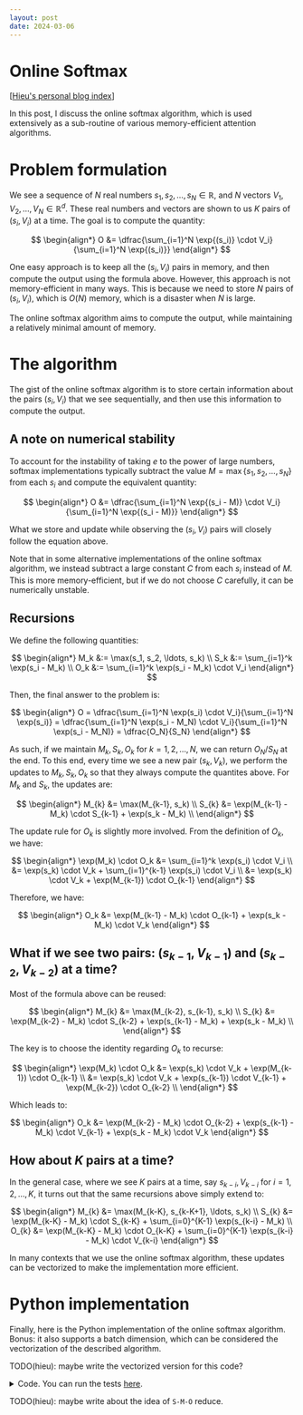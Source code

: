 ```yaml
---
layout: post
date: 2024-03-06
---
```


Online Softmax
==============

[[Hieu's personal blog index](./index)]

In this post, I discuss the online softmax algorithm, which is used extensively
as a sub-routine of various memory-efficient attention algorithms.

# Problem formulation
We see a sequence of $N$ real numbers $s_1, s_2, \ldots, s_N \in \mathbb{R}$,
and $N$ vectors $V_1, V_2, \ldots, V_N \in \mathbb{R}^d$. These real numbers and
vectors are shown to us $K$ pairs of $(s_i, V_i)$ at a time. The goal is to
compute the quantity:

$$
\begin{align*}
O &= \dfrac{\sum_{i=1}^N \exp{(s_i)} \cdot V_i}{\sum_{i=1}^N \exp{(s_i)}}
\end{align*}
$$

One easy approach is to keep all the $(s_i, V_i)$ pairs in memory, and then
compute the output using the formula above. However, this approach is not
memory-efficient in many ways.  This is because we need to store $N$ pairs of
$(s_i, V_i)$, which is $O(N)$ memory, which is a disaster when $N$ is large.

The online softmax algorithm aims to compute the output, while maintaining a
relatively minimal amount of memory.

# The algorithm
The gist of the online softmax algorithm is to store certain information about
the pairs $(s_i, V_i)$ that we see sequentially, and then use this information
to compute the output.

## A note on numerical stability

To account for the instability of taking $e$ to the power of large numbers,
softmax implementations typically subtract the value
$M = \max\{s_1, s_2, \ldots, s_N\}$ from each $s_i$ and compute the
equivalent quantity:

$$
\begin{align*}
O &= \dfrac{\sum_{i=1}^N \exp{(s_i - M)} \cdot V_i}{\sum_{i=1}^N \exp{(s_i - M)}}
\end{align*}
$$

What we store and update while observing the $(s_i, V_i)$ pairs will closely
follow the equation above.

Note that in some alternative implementations of the online softmax algorithm,
we instead subtract a large constant $C$ from each $s_i$ instead of $M$. This is
more memory-efficient, but if we do not choose $C$ carefully, it can be
numerically unstable.

## Recursions

We define the following quantities:

$$
\begin{align*}
M_k &:= \max(s_1, s_2, \ldots, s_k) \\
S_k &:= \sum_{i=1}^k \exp(s_i - M_k) \\
O_k &:= \sum_{i=1}^k \exp(s_i - M_k) \cdot V_i
\end{align*}
$$

Then, the final answer to the problem is:

$$
\begin{align*}
O = \dfrac{\sum_{i=1}^N \exp(s_i) \cdot V_i}{\sum_{i=1}^N \exp(s_i)}
  = \dfrac{\sum_{i=1}^N \exp(s_i - M_N) \cdot V_i}{\sum_{i=1}^N \exp(s_i - M_N)}
  = \dfrac{O_N}{S_N}
\end{align*}
$$

As such, if we maintain $M_k, S_k, O_k$ for
$k = 1, 2, \ldots, N$, we can return $O_N / S_N$ at the end.  To this end, every time
we see a new pair $(s_k, V_k)$, we perform the updates to $M_k, S_k, O_k$ so that they
always compute the quantites above. For $M_k$ and $S_k$, the updates are:

$$
\begin{align*}
M_{k} &= \max(M_{k-1}, s_k) \\
S_{k} &= \exp(M_{k-1} - M_k) \cdot S_{k-1} + \exp(s_k - M_k) \\
\end{align*}
$$

The update rule for $O_k$ is slightly more involved. From the definition of $O_k$, we have:

$$
\begin{align*}
\exp(M_k) \cdot O_k
  &= \sum_{i=1}^k \exp(s_i) \cdot V_i \\
  &= \exp(s_k) \cdot V_k + \sum_{i=1}^{k-1} \exp(s_i) \cdot V_i \\
  &= \exp(s_k) \cdot V_k + \exp(M_{k-1}) \cdot O_{k-1}
\end{align*}
$$

Therefore, we have:

$$
\begin{align*}
O_k &= \exp(M_{k-1} - M_k) \cdot O_{k-1} + \exp(s_k - M_k) \cdot V_k
\end{align*}
$$


## What if we see two pairs: $(s_{k-1}, V_{k-1})$ and $(s_{k-2}, V_{k-2})$ at a time?

Most of the formula above can be reused:

$$
\begin{align*}
M_{k} &= \max(M_{k-2}, s_{k-1}, s_k) \\
S_{k} &= \exp(M_{k-2} - M_k) \cdot S_{k-2} + \exp(s_{k-1} - M_k) + \exp(s_k - M_k) \\
\end{align*}
$$

The key is to choose the identity regarding $O_k$ to recurse:

$$
\begin{align*}
\exp(M_k) \cdot O_k
  &= \exp(s_k) \cdot V_k + \exp(M_{k-1}) \cdot O_{k-1} \\
  &= \exp(s_k) \cdot V_k + \exp(s_{k-1}) \cdot V_{k-1} + \exp(M_{k-2}) \cdot O_{k-2} \\
\end{align*}
$$

Which leads to:

$$
\begin{align*}
O_k &= \exp(M_{k-2} - M_k) \cdot O_{k-2}
     + \exp(s_{k-1} - M_k) \cdot V_{k-1}
     + \exp(s_k - M_k) \cdot V_k
\end{align*}
$$

## How about $K$ pairs at a time?

In the general case, where we see $K$ pairs at a time, say $s_{k-i}, V_{k-i}$ for
$i = 1, 2, \ldots, K$, it turns out that the same recursions above simply extend to:

$$
\begin{align*}
M_{k} &= \max(M_{k-K}, s_{k-K+1}, \ldots, s_k) \\
S_{k} &= \exp(M_{k-K} - M_k) \cdot S_{k-K}
       + \sum_{i=0}^{K-1} \exp(s_{k-i} - M_k) \\
O_{k} &= \exp(M_{k-K} - M_k) \cdot O_{k-K}
       + \sum_{i=0}^{K-1} \exp(s_{k-i} - M_k) \cdot V_{k-i}
\end{align*}
$$

In many contexts that we use the online softmax algorithm, these updates can
be vectorized to make the implementation more efficient.

# Python implementation

Finally, here is the Python implementation of the online softmax algorithm.
Bonus: it also supports a batch dimension, which can be considered the
vectorization of the described algorithm.

TODO(hieu): maybe write the vectorized version for this code?

<details markdown="1">  <!-- Python implementation -->

<summary>Code. You can run the tests
<a href="https://github.com/hyhieu/hyhieu.github.io/blob/master/blog/code/online_softmax.py">here</a>.</summary>

```python
def online_softmax(s: np.ndarray, V: np.ndarray) -> np.ndarray:
    """Online softmax."""
    batch_size, n = s.shape

    M = np.copy(s[:, 0])  # batch_size
    S = np.ones(shape=[batch_size])  # batch_size
    O = np.copy(V[:, 0, :])  # batch_size, d

    for k in range(1, n):
        s_k = s[:, k]  # batch_size
        M_k = np.maximum(M, s[:, k])  # batch_size
        S_k = np.exp(M - M_k) * S + np.exp(s_k - M_k)  # batch_size
        O_k = np.exp(M - M_k)[:, None] * O + np.exp(s_k - M_k)[:, None] * V[:, k, :]  # batch_size, d
        M, S, O = M_k, S_k, O_k

    out = O / S[:, None]
    return out
```

</details>  <!-- Python implementation -->

TODO(hieu): maybe write about the idea of `S-M-O` reduce.
